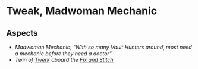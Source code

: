 # Tweak, Madwoman Mechanic

## Aspects
* *Madwoman Mechanic; "With so many Vault Hunters around, most need a mechanic before they need a doctor"*
* *Twin of [Twerk](Twerk.md) aboard the [Fix and Stitch](../Factions/FixAndStitch.md)*